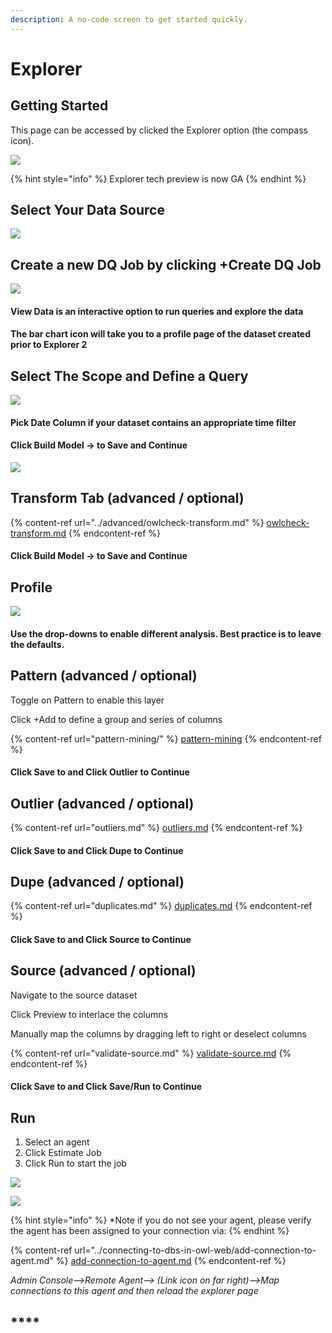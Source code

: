 ```yaml
---
description: A no-code screen to get started quickly.
---
```


# Explorer

## Getting Started

This page can be accessed by clicked the Explorer option (the compass icon).

![](<../.gitbook/assets/image (87).png>)

{% hint style="info" %}
Explorer tech preview is now GA
{% endhint %}

## Select Your Data Source

![](<../.gitbook/assets/image (89) (1).png>)

## Create a new DQ Job by clicking +Create DQ Job

![](<../.gitbook/assets/image (92).png>)

#### **View Data is an interactive option to run queries and explore the data**

#### The bar chart icon will take you to a profile page of the dataset created prior to Explorer 2 

## Select The Scope and Define a Query

![](<../.gitbook/assets/image (98).png>)

#### Pick Date Column if your dataset contains an appropriate time filter 

#### Click Build Model -> to Save and Continue 

![](<../.gitbook/assets/image (99).png>)

## Transform Tab (advanced / optional)

{% content-ref url="../advanced/owlcheck-transform.md" %}
[owlcheck-transform.md](../advanced/owlcheck-transform.md)
{% endcontent-ref %}

#### Click Build Model -> to Save and Continue 

## Profile

![](<../.gitbook/assets/image (88).png>)

#### Use the drop-downs to enable different analysis. Best practice is to leave the defaults.

## Pattern (advanced / optional)

Toggle on Pattern to enable this layer

Click +Add to define a group and series of columns 

{% content-ref url="pattern-mining/" %}
[pattern-mining](pattern-mining/)
{% endcontent-ref %}

#### Click Save to and Click Outlier to Continue 

## Outlier (advanced / optional)

{% content-ref url="outliers.md" %}
[outliers.md](outliers.md)
{% endcontent-ref %}

#### Click Save to and Click Dupe to Continue 

## Dupe (advanced / optional)

{% content-ref url="duplicates.md" %}
[duplicates.md](duplicates.md)
{% endcontent-ref %}

#### Click Save to and Click Source to Continue 

## Source (advanced / optional)

Navigate to the source dataset

Click Preview to interlace the columns

Manually map the columns by dragging left to right or deselect columns 

{% content-ref url="validate-source.md" %}
[validate-source.md](validate-source.md)
{% endcontent-ref %}

#### Click Save to and Click Save/Run to Continue 

## Run

1. Select an agent
2. Click Estimate Job
3. Click Run to start the job

__![](<../.gitbook/assets/image (90).png>)__

__![](<../.gitbook/assets/image (100).png>)__

{% hint style="info" %}
\*Note if you do not see your agent, please verify the agent has been assigned to your connection via:
{% endhint %}

{% content-ref url="../connecting-to-dbs-in-owl-web/add-connection-to-agent.md" %}
[add-connection-to-agent.md](../connecting-to-dbs-in-owl-web/add-connection-to-agent.md)
{% endcontent-ref %}

_Admin Console-->Remote Agent--> (Link icon on far right)-->Map connections to this agent and then reload the explorer page_

## ****

